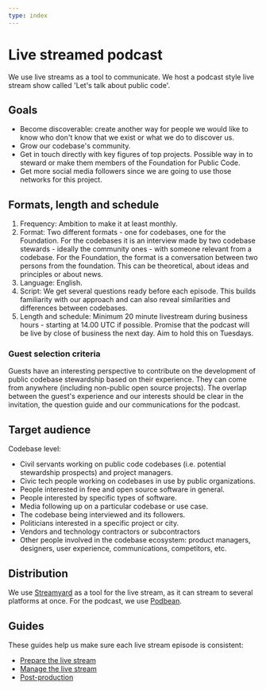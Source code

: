 ```yaml
---
type: index
---
```


# Live streamed podcast

We use live streams as a tool to communicate. We host a podcast style live stream show called 'Let's talk about public code'.

## Goals

- Become discoverable: create another way for people we would like to know who don't know that we exist or what we do to discover us.
- Grow our codebase's community.
- Get in touch directly with key figures of top projects. Possible way in to steward or make them members of the Foundation for Public Code.
- Get more social media followers since we are going to use those networks for this project.

## Formats, length and schedule

1. Frequency: Ambition to make it at least monthly.
2. Format: Two different formats - one for codebases, one for the Foundation. For the codebases it is an interview made by two codebase stewards - ideally the community ones - with someone relevant from a codebase. For the Foundation, the format is a conversation between two persons from the foundation. This can be theoretical, about ideas and principles or about news.
3. Language: English.
4. Script: We get several questions ready before each episode. This builds familiarity with our approach and can also reveal similarities and differences between codebases.
5. Length and schedule: Minimum 20 minute livestream during business hours - starting at 14.00 UTC if possible. Promise that the podcast will be live by close of business the next day. Aim to hold this on Tuesdays.

### Guest selection criteria

Guests have an interesting perspective to contribute on the development of public codebase stewardship based on their experience. They can come from anywhere (including non-public open source projects).
The overlap between the guest's experience and our interests should be clear in the invitation, the question guide and our communications for the podcast.

## Target audience

Codebase level:

- Civil servants working on public code codebases (i.e. potential stewardship prospects) and project managers.
- Civic tech people working on codebases in use by public organizations.
- People interested in free and open source software in general.
- People interested by specific types of software.
- Media following up on a particular codebase or use case.
- The codebase being interviewed and its followers.
- Politicians interested in a specific project or city.
- Vendors and technology contractors or subcontractors
- Other people involved in the codebase ecosystem: product managers, designers, user experience, communications, competitors, etc.

## Distribution

We use [Streamyard](../tool-management/streamyard.md) as a tool for the live stream, as it can stream to several platforms at once. For the podcast, we use [Podbean](../tool-management/podbean.md).

## Guides

These guides help us make sure each live stream episode is consistent:

- [Prepare the live stream](prepare-live-stream.md)
- [Manage the live stream](manage-live-stream.md)
- [Post-production](post-production.md)
